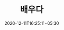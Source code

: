 ---
title: "배우다"
date: 2020-12-11T16:25:11+05:30
description: 저렴한 비용으로 새로운 코딩 언어를 배우기에 가장 좋은 곳입니다.
category: Learning
enableBio: true
---